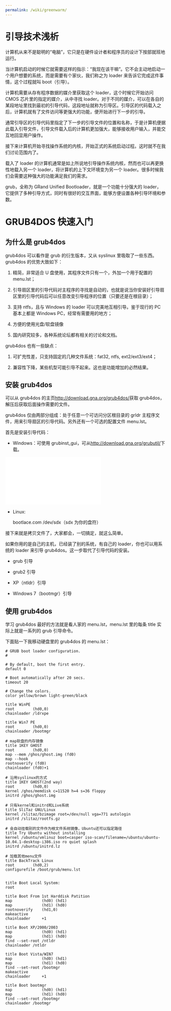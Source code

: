 ```yaml
---
permalink: /wiki/greenwarm/
---
```


# 引导技术浅析

计算机从来不是聪明的“电脑”，它只是在硬件设计者和程序员的设计下按部就班地运行。

当计算机启动的时候它就需要这样的指示：“我现在该干嘛”。它不会主动地启动一个用户想要的系统，而是需要有个家伙，我们称之为 loader 来告诉它完成这件事情，这个过程就叫 boot（引导）。

计算机需要从存有程序数据的媒介里获取这个 loader，这个时候它开始访问 CMOS 芯片里的指定的媒介，从中寻找 loader。对于不同的媒介，可以在各自的某段地址里找到最初的引导代码，这段地址就称为引导区。引导区的代码载入之后，计算机就有了文件访问等更强大的功能，便开始进行下一步的引导。

通常引导区的引导代码里指定了下一步的引导文件的位置和名称，于是计算机便据此载入引导文件，引导文件载入后的计算机更加强大，能够接收用户输入，并能交互地回显用户操作。

接下来计算机开始寻找操作系统的内核，开始正式的系统启动过程。这时就不在我们讨论范围内了。

载入了 loader 的计算机通常是如上所说地引导操作系统内核，然而也可以再更换性地载入另一个 loader，将计算机的上下文环境变为另一个 loader。很多时候我们会需要这种强大的功能满足我们的需求。

grub，全称为 GRand Unified Bootloader，就是一个功能十分强大的 loader，它提供了多种引导方式，同时有很好的交互界面，能够方便设置各种引导环境和参数。

# GRUB4DOS 快速入门

## 为什么是 grub4dos

grub4dos 可以看作是 grub 的衍生版本，又从 syslinux 里吸取了一些东西。grub4dos 的优势大致如下：

1. 精简，非常适合 U 盘使用，其程序文件只有一个，外加一个用于配置的 menu.lst；

2. 引导扇区里的引导代码对主程序的寻找是自动的，也就是说当你安装好引导扇区里的引导代码后可以任意改变引导程序的位置（只要还是在根目录）；

3. 支持 ntfs，且与 Windows 的 loader 可以完美地互相引导。鉴于现行的 PC 基本上都是 Windows PC，经常有需要用的地方；

4. 方便的使用光盘/软盘镜像

5. 国内研究较多，各种系统论坛都有相关的讨论和文档。

grub4dos 也有一些缺点：

1. 可扩充性差，只支持固定的几种文件系统：fat32, ntfs, ext2/ext3/ext4；

2. 兼容性下降，某些机型可能引导不起来。这也是功能增加的必然结果。

## 安装 grub4dos

可以从 grub4dos 的主页<http://download.gna.org/grub4dos/>获取 grub4dos，解压后获取后面操作需要的文件。

grub4dos 仅由两部分组成：处于任意一个可访问分区根目录的 grldr 主程序文件，用来引导扇区的引导代码。另外还有一个可选的配置文件 menu.lst。

首先是安装引导代码：

- Windows：可使用 grubinst_gui，可从<http://download.gna.org/grubutil/>下载。

[![](/wiki/_media/greenwarm/grub4dos-installer.html)](/wiki/_detail/greenwarm/grub4dos-installerf38c?id=greenwarm%3Astart "greenwarm:grub4dos-installer.png")

- Linux:

  bootlace.com /dev/sdx（sdx 为你的盘符）

接下来就是拷贝文件了，大家都会，一切搞定，就这么简单。

如果你用的是自己的主机，已经装了别的系统，有自己的 loader，你也可以用系统的 loader 来引导 grub4dos。这一步取代了引导代码的安装。

- grub 引导

- grub2 引导

- XP（ntldr）引导

- Windows 7（bootmgr）引导

## 使用 grub4dos

学习 grub4dos 最好的方法就是看人家的 menu.lst，menu.lst 里的每条 title 实际上就是一系列的 grub 引导命令。

下面贴一下我移动硬盘里的 grub4dos 的 menu.lst：

    # GRUB boot loader configuration.
    #

    # By default, boot the first entry.
    default 0

    # Boot automatically after 20 secs.
    timeout 20

    # Change the colors.
    color yellow/brown light-green/black

    title WinPE
    root		(hd0,0)
    chainloader /ldrxpe

    title Win7 PE
    root		(hd0,0)
    chainloader /bootmgr

    # map软盘的内存镜像
    title 1KEY GHOST
    root		(hd0,0)
    map --mem /ghos/ghost.img (fd0)
    map --hook
    rootnoverify (fd0)
    chainloader (fd0)+1

    # 沿用syslinux的方式
    title 1KEY GHOST(2nd way)
    root		(hd0,0)
    kernel /ghos/memdisk c=11520 h=4 s=36 floppy
    initrd /ghos/ghost.img

    # 只有kernel和initrd和Live系统
    title SliTaz GNU/Linux
    kernel /slitaz/bzimage root=/dev/null vga=771 autologin
    initrd /slitaz/rootfs.gz

    # 会自动挂载别的文件作为根文件系统镜像，Ubuntu还可以指定路径
    title Try Ubuntu without installing
    kernel /ubuntu/vmlinuz boot=casper iso-scan/filename=/ubuntu/ubuntu-10.04.1-desktop-i386.iso ro quiet splash
    initrd /ubuntu/initrd.lz

    # 加载其他menu文件
    title BackTrack Linux
    root		(hd0,2)
    configurefile /boot/grub/menu.lst


    title Boot Local System:
    root

    title Boot From 1st Harddisk Patition
    map             (hd0) (hd1)
    map             (hd1) (hd0)
    rootnoverify    (hd1,0)
    makeactive
    chainloader     +1

    title Boot XP/2000/2003
    map             (hd0) (hd1)
    map             (hd1) (hd0)
    find --set-root /ntldr
    chainloader /ntldr

    title Boot Vista/WIN7
    map             (hd0) (hd1)
    map             (hd1) (hd0)
    find --set-root /bootmgr
    makeactive
    chainloader     +1

    title Boot bootmgr
    map             (hd0) (hd1)
    map             (hd1) (hd0)
    find --set-root /bootmgr
    chainloader /bootmgr
